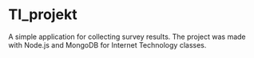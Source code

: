# TI_projekt

A simple application for collecting survey results.
The project was made with Node.js and MongoDB for Internet Technology classes.
